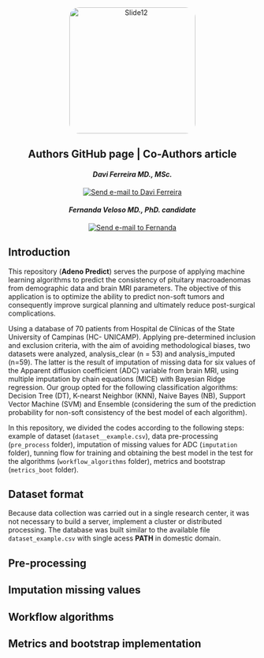 <div align="center">
  <img src="https://github.com/davifmdhack/adeno_predict/assets/109975635/4d219850-2f80-481e-b1f3-32b4efb85165" alt="Slide12" style="width: 256px; border-radius: 20px;"/>
</div>

<div align = "center";>
  
##  **Authors GitHub page | Co-Authors article**

#### *Davi Ferreira MD., MSc.* 
[![Send e-mail to Davi Ferreira](https://img.shields.io/badge/Gmail-D14836?style=for-the-badge&logo=gmail&logoColor=white)](mailto:davi.ferreira.soares@gmail.com)
#### *Fernanda Veloso MD., PhD. candidate* 
[![Send e-mail to Fernanda](https://img.shields.io/badge/Gmail-D14836?style=for-the-badge&logo=gmail&logoColor=white)](mailto:fernandavelosop@gmail.com)

</div>

## **Introduction**
<p style="text-align: justify;">
  
This repository (__Adeno Predict__) serves the purpose of applying machine learning algorithms to predict the consistency of pituitary macroadenomas from demographic data and brain MRI parameters. 
The objective of this application is to optimize the ability to predict non-soft tumors and consequently improve surgical planning and ultimately reduce post-surgical complications.    
  
Using a database of 70 patients from Hospital de Clínicas of the State University of Campinas (HC- UNICAMP). Applying pre-determined inclusion and exclusion criteria, with the aim 
of avoiding methodological biases, two datasets were analyzed, analysis_clear (n = 53) and analysis_imputed (n=59). The latter is the result of imputation of missing data for six values 
of the Apparent diffusion coefficient (ADC) variable from brain MRI, using multiple imputation by chain  equations (MICE) with Bayesian Ridge regression. Our group opted for the following 
classification algorithms: Decision Tree (DT), K-nearst Neighbor (KNN), Naive Bayes (NB), Support Vector Machine (SVM) and Ensemble (considering the sum of the prediction probability for 
non-soft consistency of the best model of each algorithm).

In this repository, we divided the codes according to the following steps: example of dataset (`dataset__example.csv`), data pre-processing (`pre_process` folder), imputation of missing values 
for ADC (`imputation` folder), tunning flow for training and obtaining the best model in the test for the algorithms (`workflow_algorithms` folder), metrics and bootstrap (`metrics_boot` folder).

</p>

## **Dataset format**
<p style="text-align: justify;">
  
Because data collection was carried out in a single research center, it was not necessary to build a server, implement a cluster or distributed processing. The database was built similar to 
the available file `dataset_example.csv` with single acess __PATH__ in domestic domain.

</p>

## **Pre-processing**


## **Imputation missing values**

## **Workflow algorithms**

## **Metrics and bootstrap implementation**

